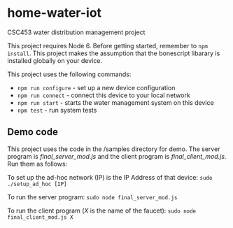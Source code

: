 # home-water-iot
CSC453 water distribution management project

This project requires Node 6. Before getting started, remember to `npm install`. This project makes the assumption that the bonescript libarary is installed globally on your device.

This project uses the following commands:

* `npm run configure` - set up a new device configuration
* `npm run connect`   - connect this device to your local network
* `npm run start`     - starts the water management system on this device
* `npm test`          - run system tests

## Demo code
This project uses the code in the /samples directory for demo. The server program is _final_server_mod.js_ and the client program is _final_client_mod.js_. Run them as follows:

To set up the ad-hoc network (IP) is the IP Address of that device:
`sudo ./setup_ad_hoc [IP]`

To run the server program:
`sudo node final_server_mod.js`

To run the client program (_X_ is the name of the faucet):
`sudo node final_client_mod.js X` 
